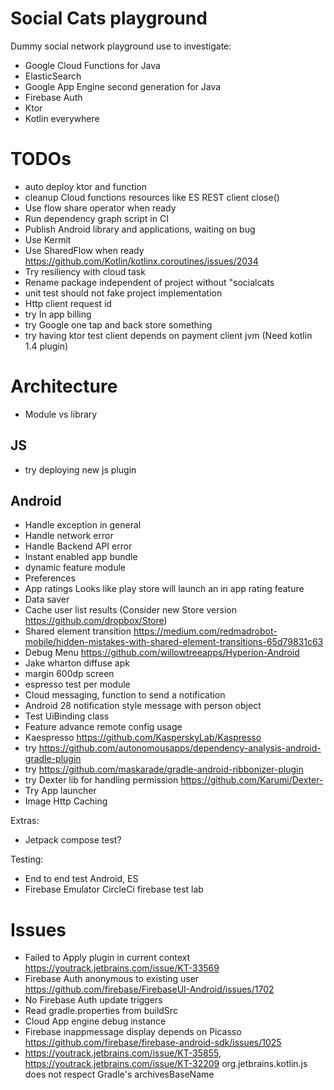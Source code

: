 # Social Cats playground 

Dummy social network playground use to investigate:
- Google Cloud Functions for Java
- ElasticSearch 
- Google App Engine second generation for Java
- Firebase Auth
- Ktor
- Kotlin everywhere

# TODOs
- auto deploy ktor and function
- cleanup Cloud functions resources like ES REST client close()
- Use flow share operator when ready
- Run dependency graph script in CI
- Publish Android library and applications, waiting on bug
- Use Kermit
- Use SharedFlow when ready https://github.com/Kotlin/kotlinx.coroutines/issues/2034
- Try resiliency with cloud task
- Rename package independent of project without "socialcats
- unit test should not fake project implementation
- Http client request id
- try In app billing
- try Google one tap and back store something
- try having ktor test client depends on payment client jvm (Need kotlin 1.4 plugin) 

# Architecture 
- Module vs library

## JS
- try deploying new js plugin

## Android
- Handle exception in general
- Handle network error
- Handle Backend API error
- Instant enabled app bundle
- dynamic feature module
- Preferences
- App ratings Looks like play store will launch an in app rating feature
- Data saver
- Cache user list results (Consider new Store version https://github.com/dropbox/Store)
- Shared element transition https://medium.com/redmadrobot-mobile/hidden-mistakes-with-shared-element-transitions-65d79831c63
- Debug Menu https://github.com/willowtreeapps/Hyperion-Android
- Jake wharton diffuse apk
- margin 600dp screen
- espresso test per module
- Cloud messaging, function to send a notification
- Android 28 notification style message with person object
- Test UiBinding class
- Feature advance remote config usage
- Kaespresso https://github.com/KasperskyLab/Kaspresso
- try https://github.com/autonomousapps/dependency-analysis-android-gradle-plugin
- try https://github.com/maskarade/gradle-android-ribbonizer-plugin 
- try Dexter lib for handling permission  https://github.com/Karumi/Dexter-
- Try App launcher
- Image Http Caching

Extras:
- Jetpack compose test?

Testing:
- End to end test Android, ES
- Firebase Emulator CircleCi firebase test lab


# Issues
- Failed to Apply plugin in current context https://youtrack.jetbrains.com/issue/KT-33569
- Firebase Auth anonymous to existing user https://github.com/firebase/FirebaseUI-Android/issues/1702
- No Firebase Auth update triggers
- Read gradle.properties from buildSrc
- Cloud App engine debug instance
- Firebase inappmessage display depends on Picasso https://github.com/firebase/firebase-android-sdk/issues/1025
- https://youtrack.jetbrains.com/issue/KT-35855, https://youtrack.jetbrains.com/issue/KT-32209 org.jetbrains.kotlin.js does not respect Gradle's archivesBaseName